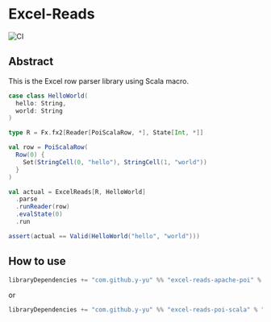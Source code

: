 Excel-Reads
============================
![CI](https://github.com/y-yu/excel-reads/workflows/CI/badge.svg)

## Abstract

This is the Excel row parser library using Scala macro.

```scala
case class HelloWorld(
  hello: String,
  world: String
)

type R = Fx.fx2[Reader[PoiScalaRow, *], State[Int, *]]

val row = PoiScalaRow(
  Row(0) {
    Set(StringCell(0, "hello"), StringCell(1, "world"))
  }
)

val actual = ExcelReads[R, HelloWorld]
  .parse
  .runReader(row)
  .evalState(0)
  .run

assert(actual == Valid(HelloWorld("hello", "world")))
```

## How to use

```scala
libraryDependencies += "com.github.y-yu" %% "excel-reads-apache-poi" % "0.3.1"
```

or

```scala
libraryDependencies += "com.github.y-yu" %% "excel-reads-poi-scala" % "0.3.1"
```